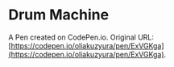 # Drum Machine

A Pen created on CodePen.io. Original URL: [https://codepen.io/oliakuzyura/pen/ExVGKga](https://codepen.io/oliakuzyura/pen/ExVGKga).



